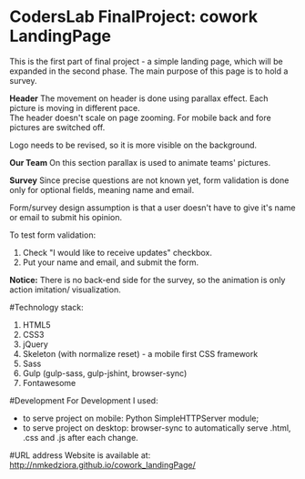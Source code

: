 # CodersLab FinalProject: cowork LandingPage

This is the first part of final project - a simple landing page, which will be expanded in the second phase.
The main purpose of this page is to hold a survey.

**Header**
The movement on header is done using parallax effect. Each picture is moving in different pace.</br>
The header doesn't scale on page zooming.
For mobile back and fore pictures are switched off.

Logo needs to be revised, so it is more visible on the background.

**Our Team**
On this section parallax is used to animate teams' pictures.

**Survey**
Since precise questions are not known yet, form validation is done only for optional fields, meaning name and email.</br>

Form/survey design assumption is that a user doesn't have to give it's name or email to submit his opinion.<br/>

To test form validation:
1. Check "I would like to receive updates" checkbox.
2. Put your name and email, and submit the form.

**Notice:** There is no back-end side for the survey, so the animation is only action imitation/ visualization.


#Technology stack:
1. HTML5
2. CSS3
3. jQuery
4. Skeleton (with normalize reset) - a mobile first CSS framework
5. Sass
6. Gulp (gulp-sass, gulp-jshint, browser-sync)
7. Fontawesome

#Development
For Development I used:
- to serve project on mobile: Python SimpleHTTPServer module;
- to serve project on desktop: browser-sync to automatically serve .html, .css and .js after each change.

#URL address
Website is available at: http://nmkedziora.github.io/cowork_landingPage/
